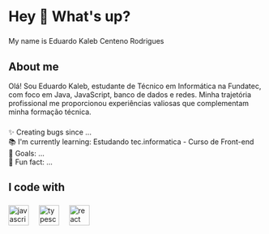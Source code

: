 <h1 align="left">Hey 👋 What's up?</h1>

###

<p align="left">My name is Eduardo Kaleb Centeno Rodrigues</p>

###

<h2 align="left">About me </h2>
Olá! Sou Eduardo Kaleb, estudante de Técnico em Informática na Fundatec, com foco em Java, JavaScript, banco de dados e redes. Minha trajetória profissional me proporcionou experiências valiosas que complementam minha formação técnica.

###

<p align="left">✨ Creating bugs since ...<br>📚 I'm currently learning: Estudando tec.informatica - Curso de Front-end<br>🎯 Goals: ...<br>🎲 Fun fact: ...</p>

###

<h2 align="left">I code with</h2>

###

<div align="left">
  <img src="https://cdn.jsdelivr.net/gh/devicons/devicon/icons/javascript/javascript-original.svg" height="40" alt="javascript logo"  />
  <img width="12" />
  <img src="https://cdn.jsdelivr.net/gh/devicons/devicon/icons/typescript/typescript-original.svg" height="40" alt="typescript logo"  />
  <img width="12" />
  <img src="https://cdn.jsdelivr.net/gh/devicons/devicon/icons/react/react-original.svg" height="40" alt="react logo"  />
  <img width="12" />
  
</div>

###
